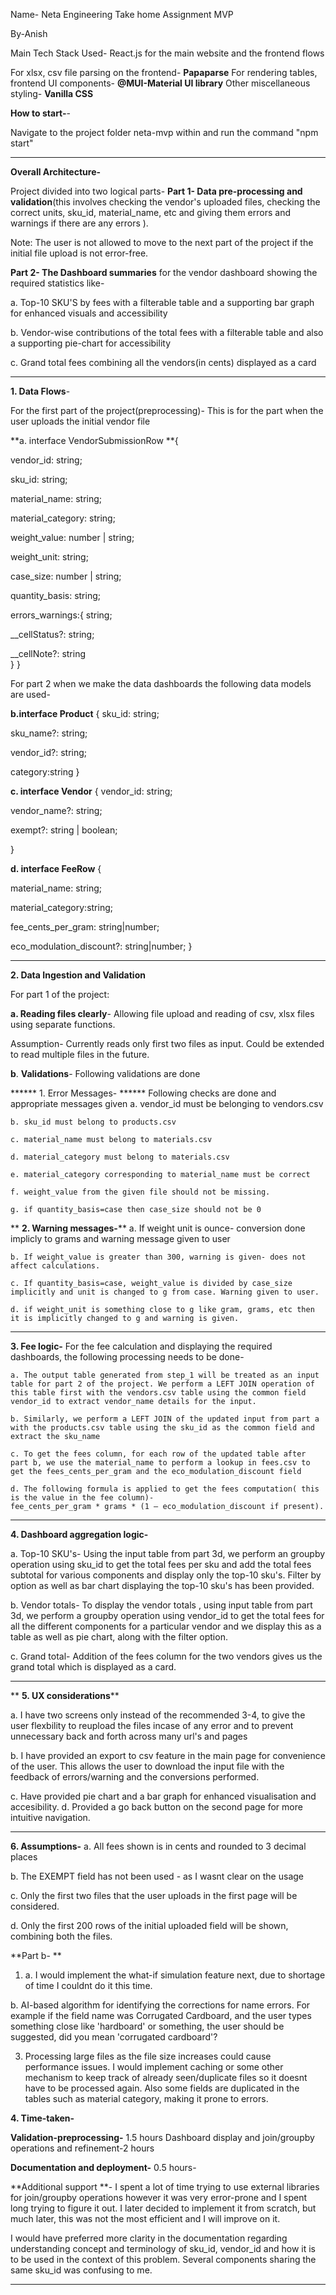 Name- Neta Engineering Take home Assignment MVP

By-Anish

Main Tech Stack Used- React.js for the main website and the frontend flows

For xlsx, csv file parsing on the frontend- **Papaparse**
For rendering tables, frontend UI components- **@MUI-Material UI library**
Other miscellaneous styling- **Vanilla CSS**

**How to start-**-

Navigate to the project folder neta-mvp within and run the command "npm start"

----------------------------------------------------------

**Overall Architecture-** 

Project divided into two logical parts- 
**Part 1- Data pre-processing and validation**(this involves checking the vendor's uploaded files, checking the correct units, sku_id, material_name, etc and giving them errors and warnings if there are any errors ).

Note: The user is not allowed to move to the next part of the project if the initial file upload is not error-free.

**Part 2- The Dashboard summaries** for the vendor dashboard showing the required statistics like-

a. Top-10 SKU'S by fees with a filterable table and a supporting bar graph for enhanced visuals and accessibility

b. Vendor-wise contributions of the total fees with a filterable table and also a supporting pie-chart for accessibility

c. Grand total fees combining all the vendors(in cents) displayed as a card

-------------------------------------------------------------

**1. Data Flows**-

For the first part of the project(preprocessing)-
This is for the part when the user uploads the initial vendor file

**a. interface VendorSubmissionRow **{

  vendor_id: string;
  
  sku_id: string;   
  
  material_name: string;     
  
  material_category: string;   
  
  weight_value: number | string; 
  
  weight_unit: string;    
  
  case_size: number | string; 
  
  quantity_basis: string;     
  
  errors_warnings:{ string; 
  
  __cellStatus?: string; 
  
  __cellNote?:   string  
  }
}


For part 2 when  we make the data dashboards the following data models are used-

**b.interface Product** {
  sku_id: string;        
  
  sku_name?: string; 
  
  vendor_id?: string; 
  
  category:string 
}


**c. interface Vendor** {
  vendor_id: string;   

  vendor_name?: string;
  
  exempt?: string | boolean;   
  
}


**d. interface FeeRow** {

  material_name: string;   
  
  material_category:string;
  
  fee_cents_per_gram: string|number;  

  eco_modulation_discount?: string|number;
}

-------------------------------------------------
**2. Data Ingestion and Validation**

For part 1 of the project:

**a. Reading files clearly**- Allowing file upload and reading of csv, xlsx files using separate functions.

Assumption- Currently reads only first two files as input. Could be extended to read multiple files in the future. 

**b**. **Validations**- Following validations are done

   ****** 1. Error Messages- ******
    Following checks are done and appropriate messages given
    a. vendor_id must be belonging to vendors.csv
    
    b. sku_id must belong to products.csv
    
    c. material_name must belong to materials.csv
    
    d. material_category must belong to materials.csv
    
    e. material_category corresponding to material_name must be correct
    
    f. weight_value from the given file should not be missing.
    
    g. if quantity_basis=case then case_size should not be 0
    
   ** **2. Warning messages-****
    a. If weight unit is ounce- conversion done implicly to grams and warning message given to user
    
    b. If weight_value is greater than 300, warning is given- does not affect calculations.
    
    c. If quantity_basis=case, weight_value is divided by case_size implicitly and unit is changed to g from case. Warning given to user.
    
    d. if weight_unit is something close to g like gram, grams, etc then it is implicitly changed to g and warning is given.

--------------------------------------------------------------------
**3. Fee logic-** For the fee calculation and displaying the required dashboards, the following processing needs to be done-

    a. The output table generated from step_1 will be treated as an input table for part 2 of the project. We perform a LEFT JOIN operation of this table first with the vendors.csv table using the common field vendor_id to extract vendor_name details for the input.

    b. Similarly, we perform a LEFT JOIN of the updated input from part a with the products.csv table using the sku_id as the common field and extract the sku_name

    c. To get the fees column, for each row of the updated table after part b, we use the material_name to perform a lookup in fees.csv to get the fees_cents_per_gram and the eco_modulation_discount field

    d. The following formula is applied to get the fees computation( this is the value in the fee column)-
    fee_cents_per_gram * grams * (1 – eco_modulation_discount if present). 

--------------------------------------------------------------------------

**4. Dashboard aggregation logic-**

  a. Top-10 SKU's- Using the input table from part 3d, we perform an  groupby operation using sku_id to get the total fees per sku and add the total fees subtotal for various components and display only the top-10 sku's. Filter by option as well as bar chart displaying the top-10 sku's has been provided.

  b. Vendor totals- To display the vendor totals , using input table from part 3d, we perform a groupby operation using vendor_id to get the total fees for all the different components for a particular vendor and we display this as a table as well as pie chart, along with the filter option.
  
   c. Grand total- Addition of the fees column for the two vendors gives us the grand total which is displayed as a card.



--------------------------------------------------------------------------
**
**5. UX considerations****

a. I have two screens only instead of the recommended 3-4, to give the user flexbility to reupload the files incase of any error and to prevent 
unnecessary back and forth across many url's and pages

b. I have provided an export to csv feature in the main page for convenience of the user. This allows the user to download the input file with the feedback of errors/warning and the conversions performed.

c. Have provided pie chart and a bar graph for enhanced visualisation and accesibility.
d. Provided a go back button on the second page for more intuitive navigation.


--------------------------------------------------------------------------
**6. Assumptions-**
a.  All fees shown is in cents and rounded to 3 decimal places  

b. The EXEMPT field has not been used - as I wasnt clear on the usage

c. Only the first two files that the user uploads in the first page will be considered.

d. Only the first 200 rows of the initial uploaded field will be shown, combining both the files. 


**Part b- **

1. a. I would implement the what-if simulation feature next, due to shortage of time I couldnt do it this time.
   
b. AI-based algorithm for identifying the corrections for name errors. For example if the field name was Corrugated Cardboard, and the user types something close like 'hardboard' or something, the user should be suggested, did you mean 'corrugated cardboard'?

3. Processing large files as the file size increases could cause performance issues. I would implement caching or some other mechanism to keep
track of already seen/duplicate files so it doesnt have to be processed again. Also some fields are duplicated in the tables such as material category, making it prone to errors.

**4. Time-taken-**

**Validation-preprocessing-** 1.5 hours
Dashboard display and join/groupby operations and refinement-2 hours

**Documentation and deployment-** 0.5 hours-

**Additional support **- I spent a lot of time trying to use external libraries for join/groupby operations
however it was very error-prone and I spent long trying to figure it out. I later decided to implement it from scratch, but much later, this was 
not the most efficient and I will improve on it. 

I would have preferred more clarity in the documentation regarding understanding concept and terminology of sku_id, vendor_id 
and how it is to be used in the context of this problem. Several components sharing the same sku_id was confusing to me. 




--------------------------------------------------------------------------




















